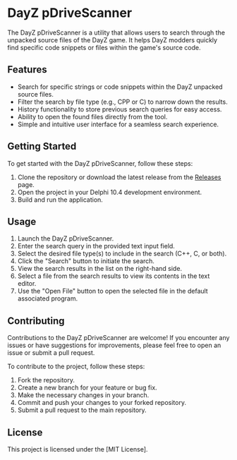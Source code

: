 # DayZ pDriveScanner

The DayZ pDriveScanner is a utility that allows users to search through the unpacked source files of the DayZ game. It helps DayZ modders quickly find specific code snippets or files within the game's source code.

## Features

- Search for specific strings or code snippets within the DayZ unpacked source files.
- Filter the search by file type (e.g., CPP or C) to narrow down the results.
- History functionality to store previous search queries for easy access.
- Ability to open the found files directly from the tool.
- Simple and intuitive user interface for a seamless search experience.

## Getting Started

To get started with the DayZ pDriveScanner, follow these steps:

1. Clone the repository or download the latest release from the [Releases](https://github.com/your-username/dayz-modding-search-tool/releases) page.
2. Open the project in your Delphi 10.4 development environment.
3. Build and run the application.

## Usage

1. Launch the DayZ pDriveScanner.
2. Enter the search query in the provided text input field.
3. Select the desired file type(s) to include in the search (C++, C, or both).
4. Click the "Search" button to initiate the search.
5. View the search results in the list on the right-hand side.
6. Select a file from the search results to view its contents in the text editor.
7. Use the "Open File" button to open the selected file in the default associated program.

## Contributing

Contributions to the DayZ pDriveScanner are welcome! If you encounter any issues or have suggestions for improvements, please feel free to open an issue or submit a pull request.

To contribute to the project, follow these steps:

1. Fork the repository.
2. Create a new branch for your feature or bug fix.
3. Make the necessary changes in your branch.
4. Commit and push your changes to your forked repository.
5. Submit a pull request to the main repository.

## License

This project is licensed under the [MIT License].
